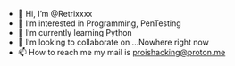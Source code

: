 - 👋 Hi, I’m @Retrixxxx
- 👀 I’m interested in Programming, PenTesting
- 🌱 I’m currently learning Python
- 💞️ I’m looking to collaborate on ...Nowhere right now
- 📫 How to reach me my mail is proishacking@proton.me

<!---
Retrixxxx/Retrixxxx is a ✨ special ✨ repository because its `README.md` (this file) appears on your GitHub profile.
You can click the Preview link to take a look at your changes.
--->
